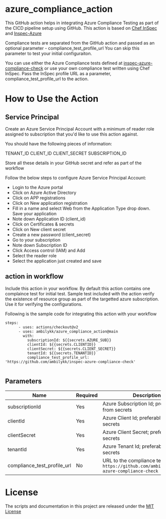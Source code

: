 # azure_compliance_action

This GitHub action helps in integrating Azure Compliance Testing as part of the CICD pipeline setup using GitHub. This action is based on [Chef InSpec](https://docs.chef.io/inspec/) and [Inspec-Azure](https://github.com/inspec/inspec-azure)

Compliance tests are separated from the GitHub action and passed as an optional parameter - compliance_test_profile_url
You can skip this parameter to test your initial configuraiton.

You can use either the Azure Compliance tests defined at [inspec-azure-compliance-check](https://github.com/ambilykk/inspec-azure-compliance-check) or use your own compliance test written using Chef InSpec. Pass the InSpec profile URL as a parameter, compliance_test_profile_url to the action.


# How to Use the Action

## Service Principal
Create an Azure Service Principal Account with a minimum of reader role assigned to subscription that you'd like to use this action against.

You should have the following pieces of information:

TENANT_ID
CLIENT_ID
CLIENT_SECRET
SUBSCRIPTION_ID

Store all these details in your GitHub secret and refer as part of the workflow

Follow the below steps to configure Azure Service Principal Account:

* Login to the Azure portal
* Click on Azure Active Directory
* Click on APP registrations
* Click on New application registration
* Fill in a name and select Web from the Application Type drop down. Save your application
* Note down Application ID (client_id)
* Click on Certificates & secrets
* Click on New client secret
* Create a new password (client_secret)
* Go to your subscription
* Note down Subscription ID
* Click Access control (IAM) and Add
* Select the reader role
* Select the application just created and save


## action in workflow

Include this action in your workflow. By default this action contains one complaince test for initial test. 
Sample test included with the action verify the existence of resource group as part of the targetted azure subscription. Use it for verifying the configurations.

Following is the sample code for integrating this action with your workflow

```
steps:
      - uses: actions/checkout@v2
      - uses: ambilykk/azure_compliance_action@main
        with:
          subscriptionId: ${{secrets.AZURE_SUB}}
          clientId: ${{secrets.CLIENTID}}
          clientSecret: ${{secrets.CLIENT_SECRET}}
          tenantId: ${{secrets.TENANTID}}
          compliance_test_profile_url: 'https://github.com/ambilykk/inspec-azure-compliance-check'
          
```

## Parameters

| Name                           | Required  | Description                                                                      |
|--------------------------------|------------|----------------------------------------------------------------------|
| subscriptionId                 | Yes | Azure Subscription Id; preferably from secrets    |
| clientId                       | Yes | Azure Client Id; preferably from secrets                                      |
| clientSecret                   | Yes | Azure Client Secret; preferably from secrets   |
| tenantId                       | Yes | Azure Tenant Id; preferably from secrets                                   |
| compliance_test_profile_url    | No | URL to the compliance test profile. `https://github.com/ambilykk/inspec-azure-compliance-check`    |


# License

The scripts and documentation in this project are released under the [MIT License](https://github.com/actions/download-artifact/blob/main/LICENSE)

